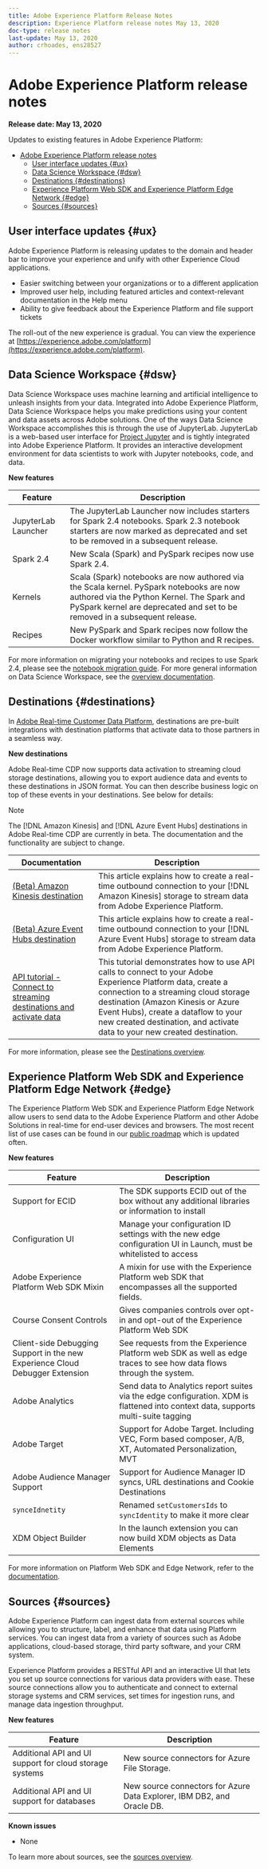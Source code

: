 ```yaml
---
title: Adobe Experience Platform Release Notes
description: Experience Platform release notes May 13, 2020
doc-type: release notes
last-update: May 13, 2020
author: crhoades, ens28527
---
```


# Adobe Experience Platform release notes 

**Release date: May 13, 2020**

Updates to existing features in Adobe Experience Platform:

- [Adobe Experience Platform release notes](#adobe-experience-platform-release-notes)
  - [User interface updates {#ux}](#user-interface-updates-ux)
  - [Data Science Workspace {#dsw}](#data-science-workspace-dsw)
  - [Destinations {#destinations}](#destinations-destinations)
  - [Experience Platform Web SDK and Experience Platform Edge Network {#edge}](#experience-platform-web-sdk-and-experience-platform-edge-network-edge)
  - [Sources {#sources}](#sources-sources)

## User interface updates {#ux}

Adobe Experience Platform is releasing updates to the domain and header bar to improve your experience and unify with other Experience Cloud applications.

* Easier switching between your organizations or to a different application
* Improved user help, including featured articles and context-relevant documentation in the Help menu
* Ability to give feedback about the Experience Platform and file support tickets  

The roll-out of the new experience is gradual. You can view the experience at [https://experience.adobe.com/platform](https://experience.adobe.com/platform).

## Data Science Workspace {#dsw}

Data Science Workspace uses machine learning and artificial intelligence to unleash insights from your data. Integrated into Adobe Experience Platform, Data Science Workspace helps you make predictions using your content and data assets across Adobe solutions. One of the ways Data Science Workspace accomplishes this is through the use of JupyterLab. JupyterLab is a web-based user interface for <a href="https://jupyter.org/" target="_blank">Project Jupyter</a> and is tightly integrated into Adobe Experience Platform. It provides an interactive development environment for data scientists to work with Jupyter notebooks, code, and data.

**New features**

|Feature | Description|
|--- | ---|
| JupyterLab Launcher | The JupyterLab Launcher now includes starters for Spark 2.4 notebooks. Spark 2.3 notebook starters are now marked as deprecated and set to be removed in a subsequent release. |
| Spark 2.4 | New Scala (Spark) and PySpark recipes now use Spark 2.4. |
| Kernels | Scala (Spark) notebooks are now authored via the Scala kernel. PySpark notebooks are now authored via the Python Kernel. The Spark and PySpark kernel are deprecated and set to be removed in a subsequent release. |
| Recipes | New PySpark and Spark recipes now follow the Docker workflow similar to Python and R recipes.|

For more information on migrating your notebooks and recipes to use Spark 2.4, please see the [notebook migration guide](../../data-science-workspace/recipe-notebook-migration.md). For more general information on Data Science Workspace, see the [overview documentation](../../data-science-workspace/home.md).

## Destinations {#destinations}

In [Adobe Real-time Customer Data Platform](../../rtcdp/overview.md), destinations are pre-built integrations with destination platforms that activate data to those partners in a seamless way.

**New destinations**

Adobe Real-time CDP now supports data activation to streaming cloud storage destinations, allowing you to export audience data and events to these destinations in JSON format. You can then describe business logic on top of these events in your destinations. See below for details:

>[!NOTE]
>
>The [!DNL Amazon Kinesis] and [!DNL Azure Event Hubs] destinations in Adobe Real-time CDP are currently in beta. The documentation and the functionality are subject to change.

|Documentation | Description|
|--- | ---|
|[(Beta) Amazon Kinesis destination](/help/rtcdp/destinations/amazon-kinesis-destination.md) | This article explains how to create a real-time outbound connection to your [!DNL Amazon Kinesis] storage to stream data from Adobe Experience Platform.  |
|[(Beta) Azure Event Hubs destination](/help/rtcdp/destinations/azure-event-hubs-destination.md) | This article explains how to create a real-time outbound connection to your [!DNL Azure Event Hubs] storage to stream data from Adobe Experience Platform.  |
| [API tutorial - Connect to streaming destinations and activate data](/help/rtcdp/destinations/streaming-destinations-api-tutorial.md) | This tutorial demonstrates how to use API calls to connect to your Adobe Experience Platform data, create a connection to a streaming cloud storage destination (Amazon Kinesis or Azure Event Hubs), create a dataflow to your new created destination, and activate data to your new created destination. |

For more information, please see the [Destinations overview](/help/rtcdp/destinations/destinations-overview.md).

## Experience Platform Web SDK and Experience Platform Edge Network {#edge}

The Experience Platform Web SDK and Experience Platform Edge Network allow users to send data to the Adobe Experience Platform and other Adobe Solutions in real-time for end-user devices and browsers. The most recent list of use cases can be found in our [public roadmap](https://github.com/adobe/alloy/projects/5) which is updated often. 

**New features**

|Feature | Description|
|--- | ---|
|Support for ECID | The SDK supports ECID out of the box without any additional libraries or information to install |
| Configuration UI | Manage your configuration ID settings with the new edge configuration UI in Launch, must be whitelisted to access |
| Adobe Experience Platform Web SDK Mixin | A mixin for use with the Experience Platform web SDK that encompasses all the supported fields. |
| Course Consent Controls | Gives companies controls over opt-in and opt-out of the Experience Platform Web SDK|
| Client-side Debugging Support in the new Experience Cloud Debugger Extension | See requests from the Experience Platform web SDK as well as edge traces to see how data flows through the system. |
| Adobe Analytics | Send data to Analytics report suites via the edge configuration. XDM is flattened into context data, supports multi-suite tagging |
| Adobe Target | Support for Adobe Target. Including VEC, Form based composer, A/B, XT, Automated Personalization, MVT|
| Adobe Audience Manager Support | Support for Audience Manager ID syncs, URL destinations and Cookie Destinations |
| `synceIdnetity` | Renamed `setCustomersIds` to `syncIdentity` to make it more clear |
| XDM Object Builder | In the launch extension you can now build XDM objects as Data Elements |

For more information on Platform Web SDK and Edge Network, refer to the [documentation](../../edge/home.md).

## Sources {#sources}

Adobe Experience Platform can ingest data from external sources while allowing you to structure, label, and enhance that data using Platform services. You can ingest data from a variety of sources such as Adobe applications, cloud-based storage, third party software, and your CRM system.

Experience Platform provides a RESTful API and an interactive UI that lets you set up source connections for various data providers with ease. These source connections allow you to authenticate and connect to external storage systems and CRM services, set times for ingestion runs, and manage data ingestion throughput.

**New features**

| Feature | Description |
| ------- | ----------- |
| Additional API and UI support for cloud storage systems | New source connectors for Azure File Storage. |
| Additional API and UI support for databases | New source connectors for Azure Data Explorer, IBM DB2, and Oracle DB. |

**Known issues**

- None

To learn more about sources, see the [sources overview](../../sources/home.md).